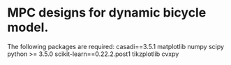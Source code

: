 # MPC designs for dynamic bicycle model.
The following packages are required:
casadi==3.5.1
matplotlib
numpy
scipy
python >= 3.5.0
scikit-learn==0.22.2.post1
tikzplotlib
cvxpy

